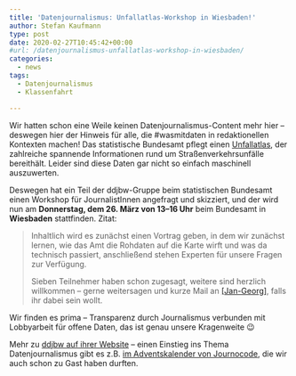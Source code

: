 ```yaml
---
title: 'Datenjournalismus: Unfallatlas-Workshop in Wiesbaden!'
author: Stefan Kaufmann
type: post
date: 2020-02-27T10:45:42+00:00
#url: /datenjournalismus-unfallatlas-workshop-in-wiesbaden/
categories:
  - news
tags:
  - Datenjournalismus
  - Klassenfahrt

---
```

Wir hatten schon eine Weile keinen Datenjournalismus-Content mehr hier – deswegen hier der Hinweis für alle, die #wasmitdaten in redaktionellen Kontexten machen! Das statistische Bundesamt pflegt einen [Unfallatlas][1], der zahlreiche spannende Informationen rund um Straßenverkehrsunfälle bereithält. Leider sind diese Daten gar nicht so einfach maschinell auszuwerten.

Deswegen hat ein Teil der ddjbw-Gruppe beim statistischen Bundesamt einen Workshop für JournalistInnen angefragt und skizziert, und der wird nun am **Donnerstag, dem 26. März von 13–16 Uhr** beim Bundesamt in **Wiesbaden** stattfinden. Zitat:

> Inhaltlich wird es zunächst einen Vortrag geben, in dem wir zunächst lernen, wie das Amt die Rohdaten auf die Karte wirft und was da technisch passiert, anschließend stehen Experten für unsere Fragen zur Verfügung.
>
> Sieben Teilnehmer haben schon zugesagt, weitere sind herzlich willkommen &#8211; gerne weitersagen und kurze Mail an [[Jan-Georg]][2], falls ihr dabei sein wollt.

Wir finden es prima – Transparenz durch Journalismus verbunden mit Lobbyarbeit für offene Daten, das ist genau unsere Kragenweite 😉

Mehr zu [ddjbw auf ihrer Website][3] – einen Einstieg ins Thema Datenjournalismus gibt es z.B. [im Adventskalender von Journocode][4], die wir auch schon zu Gast haben durften.

 [1]: https://unfallatlas.statistikportal.de/
 [2]: http://www.jangeorgplavec.de/
 [3]: http://ddjbw.de/
 [4]: https://advent17.journocode.com/

